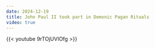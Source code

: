 ```yaml
---
date: 2024-12-19
title: John Paul II took part in Demonic Pagan Rituals
video: true
---
```



{{< youtube 9rTOjUVIOfg >}}
